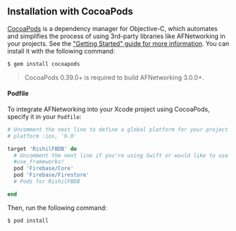 
## Installation with CocoaPods

[CocoaPods](http://cocoapods.org) is a dependency manager for Objective-C, which automates and simplifies the process of using 3rd-party libraries like AFNetworking in your projects. See the ["Getting Started" guide for more information](https://github.com/AFNetworking/AFNetworking/wiki/Getting-Started-with-AFNetworking). You can install it with the following command:

```bash
$ gem install cocoapods
```

> CocoaPods 0.39.0+ is required to build AFNetworking 3.0.0+.

#### Podfile

To integrate AFNetworking into your Xcode project using CocoaPods, specify it in your `Podfile`:

```ruby
# Uncomment the next line to define a global platform for your project
# platform :ios, '9.0'

target 'RishilFBDB' do
  # Uncomment the next line if you're using Swift or would like to use dynamic frameworks
  #use_frameworks!
  pod 'Firebase/Core'
  pod 'Firebase/Firestore'
  # Pods for RishilFBDB

end
```

Then, run the following command:

```bash
$ pod install
```

